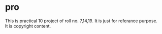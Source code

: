 # pro

This is practical 10 project of roll no. 7,14,19.
It is just for referance purpose.
It is copyright content.
